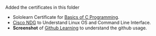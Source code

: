 Added the certificates in this folder
* Sololearn Certificate for [Basics of C Programming](https://www.sololearn.com/learning/1089).
* [Cisco NDG](https://www.netacad.com/courses/os-it/ndg-linux-unhatched) to Understand Linux OS and Command Line Interface.
* **Screenshot** of [Github Learning](https://lab.github.com/githubtraining/first-day-on-github) to understand the github usage.
